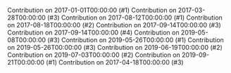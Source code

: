 Contribution on 2017-01-01T00:00:00 (#1)
Contribution on 2017-03-28T00:00:00 (#3)
Contribution on 2017-08-12T00:00:00 (#1)
Contribution on 2017-08-18T00:00:00 (#2)
Contribution on 2017-09-14T00:00:00 (#3)
Contribution on 2017-09-14T00:00:00 (#4)
Contribution on 2019-05-08T00:00:00 (#3)
Contribution on 2019-05-26T00:00:00 (#1)
Contribution on 2019-05-26T00:00:00 (#3)
Contribution on 2019-06-19T00:00:00 (#2)
Contribution on 2019-07-03T00:00:00 (#2)
Contribution on 2019-09-21T00:00:00 (#1)
Contribution on 2017-04-18T00:00:00 (#3)
